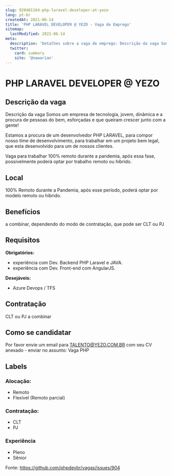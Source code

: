 ```yaml
---
slug: 920481164-php-laravel-developer-at-yezo
lang: pt-br
createdAt: 2021-06-14
title: 'PHP LARAVEL DEVELOPER @ YEZO - Vaga de Emprego'
sitemap:
  lastModified: 2021-06-14
meta:
  description: 'Detalhes sobre a vaga de emprego: Descrição da vaga Somos um empresa de tecnologia, jovem, dinâmica e a procura de pessoas do bem, esforçadas e que queiram crescer junto com a gente! Estamos a procura de um desenvolvedor PHP LARAVEL, para compor nosso time de desenvolvimento, para trabalhar em um projeto bem legal, que esta desenvolvido para um de nossos clientes. Vaga para trabalhar 100% remoto durante a pandemia, após essa fase, possivelmente poderá optar por trabalho remoto ou hibrido.'
  twitter:
    card: summary
    site: '@nawarian'
---
```


# PHP LARAVEL DEVELOPER @ YEZO

<!--
==================================================
POR FAVOR, SÓ POSTE SE A VAGA FOR PARA DESENVOLVEDOR(A) PHP!

Não faça distinção de gênero no titulo da vaga.

Use: "PHP Developer" ao invés de "Desenvolvedor PHP" \o/

Exemplo: `[São Paulo/SP] PHP Developer na Nome da Empresa`

Evite fugir do padrão, isso só dá trabalho aos administradores,
pois os títulos são padronizados.
==================================================
-->

## Descrição da vaga

Descrição da vaga
Somos um empresa de tecnologia, jovem, dinâmica e a procura de pessoas do bem, esforçadas e que queiram crescer junto com a gente!

Estamos a procura de um desenvolvedor PHP LARAVEL, para compor nosso time de desenvolvimento, para trabalhar em um projeto bem legal, que esta desenvolvido para um de nossos clientes.

Vaga para trabalhar 100% remoto durante a pandemia, após essa fase, possivelmente poderá optar por trabalho remoto ou hibrido.


## Local

100% Remoto durante a Pandemia, após esse período, poderá optar por modelo remoto ou hibrido.

## Benefícios

a combinar, dependendo do modo de contratação, que pode ser CLT ou PJ


## Requisitos

**Obrigatórios:**
- experiência com Dev. Backend PHP Laravel e JAVA.
- experiência com Dev. Front-end com AngularJS.

**Desejáveis:**
- Azure Devops / TFS

## Contratação

CLT ou PJ a combinar


## Como se candidatar

Por favor envie um email para TALENTO@YEZO.COM.BR com seu CV anexado - enviar no assunto: Vaga PHP

## Labels

<!-- Escolha abaixo, apague as que não fizerem sentido: -->
### Alocação:
- Remoto
- Flexível (Remoto parcial)


### Contratação:
- CLT
- PJ


### Experiência
- Pleno
- Sênior


Fonte: https://github.com/phpdevbr/vagas/issues/904